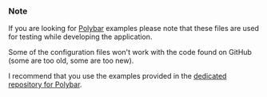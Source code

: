 ### Note

If you are looking for [Polybar](https://github.com/jaagr/polybar) examples please note that these files are
used for testing while developing the application.

Some of the configuration files won't work with the code found on GitHub (some are too old, some are too new).

I recommend that you use the examples provided in the [dedicated repository for Polybar](https://github.com/jaagr/polybar).
